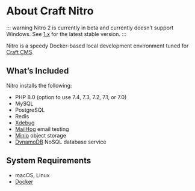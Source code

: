 # About Craft Nitro

::: warning
Nitro 2 is currently in beta and currently doesn’t support Windows. See [1.x](../1.x/) for the latest stable version.
:::

Nitro is a speedy Docker-based local development environment tuned for [Craft CMS](https://craftcms.com/).

## What’s Included

Nitro installs the following:

- PHP 8.0 (option to use 7.4, 7.3, 7.2, 7.1, or 7.0)
- MySQL
- PostgreSQL
- Redis
- [Xdebug](https://xdebug.org/)
- [MailHog](https://github.com/mailhog/MailHog) email testing
- [Minio](https://min.io/) object storage
- [DynamoDB](https://aws.amazon.com/dynamodb/) NoSQL database service

## System Requirements

- macOS, Linux
- [Docker](https://www.docker.com/)
